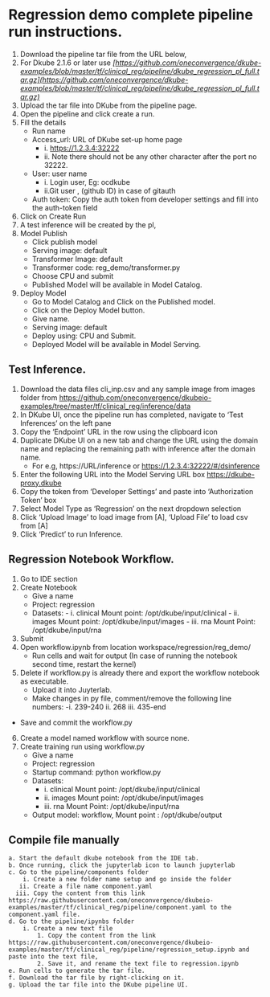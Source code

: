 # Regression demo complete pipeline run instructions.

1. Download the pipeline tar file from the URL below,
2. For Dkube 2.1.6 or later use *[https://github.com/oneconvergence/dkube-examples/blob/master/tf/clinical_reg/pipeline/dkube_regression_pl_full.tar.gz](https://github.com/oneconvergence/dkube-examples/blob/master/tf/clinical_reg/pipeline/dkube_regression_pl_full.tar.gz)*
3. Upload the tar file into DKube from the pipeline page.
4. Open the pipeline and click create a run.
5. Fill the details 
    - Run name 
    - Access_url: URL of DKube set-up home page 
      - i.  https://1.2.3.4:32222 
      - ii. Note there should not be any other character after the port no 32222.
    - User: user name 
      - i. Login user, Eg: ocdkube 
      - ii.Git user , (github ID) in case of gitauth 
    - Auth token: Copy the auth token from developer settings and fill into the auth-token field
6. Click on Create Run
7. A test inference will be created by the pl,
8. Model Publish 
   -  Click publish model 
   -  Serving image: default 
   -  Transformer Image: default 
   -  Transformer code: reg_demo/transformer.py 
   -  Choose CPU and submit 
   -  Published Model will be available in Model Catalog.
9. Deploy Model 
   -  Go to Model Catalog and Click on the Published model.
   -  Click on the Deploy Model button. 
   -  Give name. 
   -  Serving image: default 
   -  Deploy using: CPU and Submit. 
   -  Deployed Model will be available in Model Serving.

## Test Inference.

1. Download the data files cli_inp.csv and any sample image from images folder from https://github.com/oneconvergence/dkubeio-examples/tree/master/tf/clinical_reg/inference/data
2. In DKube UI, once the pipeline run has completed, navigate to ‘Test Inferences’ on the left pane
3. Copy the ‘Endpoint’ URL in the row using the clipboard icon
4. Duplicate DKube UI on a new tab and change the URL using the domain name and replacing the remaining path with inference after the domain name. 
   - For e.g, https://URL/inference or  https://1.2.3.4:32222/#/dsinference
5. Enter the following URL into the Model Serving URL box https://dkube-proxy.dkube
6. Copy the token from ‘Developer Settings’ and paste into ‘Authorization Token’ box
7. Select Model Type as ‘Regression’ on the next dropdown selection
8. Click ‘Upload Image’ to load image from [A], ‘Upload File’ to load csv from [A]
9. Click ‘Predict’ to run Inference.

## Regression Notebook Workflow.

1. Go to IDE section
2. Create Notebook 
   - Give a name 
   - Project: regression
   - Datasets: 
         - i.   clinical Mount point: /opt/dkube/input/clinical 
         - ii.  images Mount point: /opt/dkube/input/images 
         - iii. rna Mount Point: /opt/dkube/input/rna
3. Submit
4. Open workflow.ipynb from location workspace/regression/reg_demo/ 
   - Run cells and wait for output (In case of running the notebook second time, restart the kernel)
5. Delete if workflow.py is already there and export the workflow notebook as executable. 
   - Upload it into Juyterlab. 
   - Make changes in py file, comment/remove the following line numbers: 
        -i. 239-240
        ii. 268 
        iii. 435-end 
  -  Save and commit the workflow.py
6. Create a model named workflow with source none.
7. Create training run using workflow.py 
   - Give a name 
   - Project: regression 
   - Startup command: python workflow.py 
   - Datasets: 
        - i.   clinical Mount point: /opt/dkube/input/clinical 
        - ii.  images Mount point: /opt/dkube/input/images 
        - iii. rna Mount Point: /opt/dkube/input/rna 
   - Output model: workflow, Mount point : /opt/dkube/output

## Compile file manually

```
a. Start the default dkube notebook from the IDE tab.
b. Once running, click the jupyterlab icon to launch jupyterlab
c. Go to the pipeline/components folder
    i. Create a new folder name setup and go inside the folder
   ii. Create a file name component.yaml
  iii. Copy the content from this link https://raw.githubusercontent.com/oneconvergence/dkubeio-examples/master/tf/clinical_reg/pipeline/component.yaml to the component.yaml file.
d. Go to the pipeline/ipynbs folder
    i. Create a new text file
        1. Copy the content from the link https://raw.githubusercontent.com/oneconvergence/dkubeio-examples/master/tf/clinical_reg/pipeline/regression_setup.ipynb and paste into the text file,
        2. Save it, and rename the text file to regression.ipynb
e. Run cells to generate the tar file.
f. Download the tar file by right-clicking on it.
g. Upload the tar file into the DKube pipeline UI.

```
